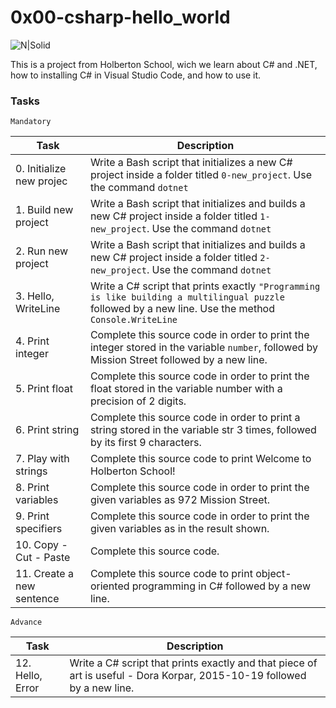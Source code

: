 # 0x00-csharp-hello_world

![N|Solid](https://upload.wikimedia.org/wikipedia/commons/thumb/4/4f/Csharp_Logo.png/245px-Csharp_Logo.png)

This is a project from Holberton School, wich we learn about C# and .NET, how to installing C# in Visual Studio Code, and how to use it. 

### Tasks

``Mandatory`` 

| Task | Description |
| ------ | ------ |
| 0. Initialize new projec | Write a Bash script that initializes a new C# project inside a folder titled `0-new_project`. Use the command `dotnet` |
| 1. Build new project | Write a Bash script that initializes and builds a new C# project inside a folder titled `1-new_project`. Use the command `dotnet` |
| 2. Run new project | Write a Bash script that initializes and builds a new C# project inside a folder titled `2-new_project`. Use the command `dotnet` |
| 3. Hello, WriteLine | Write a C# script that prints exactly `"Programming is like building a multilingual puzzle` followed by a new line. Use the method `Console.WriteLine` |
| 4. Print integer | Complete this source code in order to print the integer stored in the variable `number`, followed by Mission Street followed by a new line. |
| 5. Print float | Complete this source code in order to print the float stored in the variable number with a precision of 2 digits. |
| 6. Print string | Complete this source code in order to print a string stored in the variable str 3 times, followed by its first 9 characters. |
| 7. Play with strings | Complete this source code to print Welcome to Holberton School! |
| 8. Print variables  | Complete this source code in order to print the given variables as 972 Mission Street. |
| 9. Print specifiers | Complete this source code in order to print the given variables as in the result shown. |
| 10. Copy - Cut - Paste | Complete this source code. |
| 11. Create a new sentence | Complete this source code to print object-oriented programming in C# followed by a new line. |

`Advance`

| Task | Description |
| ------ | ------ |
| 12. Hello, Error | Write a C# script that prints exactly and that piece of art is useful - Dora Korpar, 2015-10-19 followed by a new line. |



